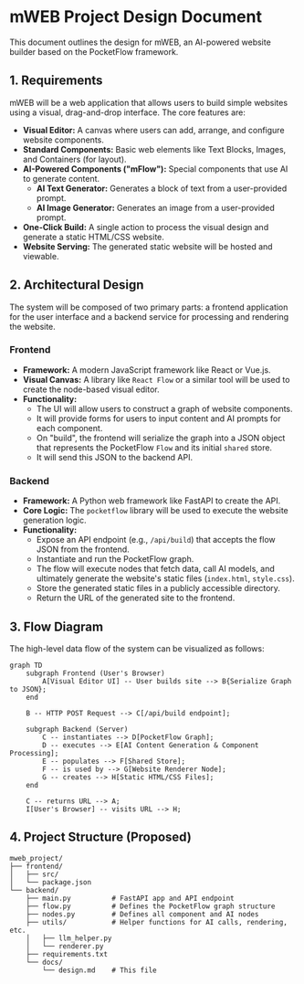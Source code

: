 # mWEB Project Design Document

This document outlines the design for mWEB, an AI-powered website builder based on the PocketFlow framework.

## 1. Requirements

mWEB will be a web application that allows users to build simple websites using a visual, drag-and-drop interface. The core features are:

- **Visual Editor:** A canvas where users can add, arrange, and configure website components.
- **Standard Components:** Basic web elements like Text Blocks, Images, and Containers (for layout).
- **AI-Powered Components ("mFlow"):** Special components that use AI to generate content.
    - **AI Text Generator:** Generates a block of text from a user-provided prompt.
    - **AI Image Generator:** Generates an image from a user-provided prompt.
- **One-Click Build:** A single action to process the visual design and generate a static HTML/CSS website.
- **Website Serving:** The generated static website will be hosted and viewable.

## 2. Architectural Design

The system will be composed of two primary parts: a frontend application for the user interface and a backend service for processing and rendering the website.

### Frontend
- **Framework:** A modern JavaScript framework like React or Vue.js.
- **Visual Canvas:** A library like `React Flow` or a similar tool will be used to create the node-based visual editor.
- **Functionality:**
    - The UI will allow users to construct a graph of website components.
    - It will provide forms for users to input content and AI prompts for each component.
    - On "build", the frontend will serialize the graph into a JSON object that represents the PocketFlow `Flow` and its initial `shared` store.
    - It will send this JSON to the backend API.

### Backend
- **Framework:** A Python web framework like FastAPI to create the API.
- **Core Logic:** The `pocketflow` library will be used to execute the website generation logic.
- **Functionality:**
    - Expose an API endpoint (e.g., `/api/build`) that accepts the flow JSON from the frontend.
    - Instantiate and run the PocketFlow graph.
    - The flow will execute nodes that fetch data, call AI models, and ultimately generate the website's static files (`index.html`, `style.css`).
    - Store the generated static files in a publicly accessible directory.
    - Return the URL of the generated site to the frontend.

## 3. Flow Diagram

The high-level data flow of the system can be visualized as follows:

```mermaid
graph TD
    subgraph Frontend (User's Browser)
        A[Visual Editor UI] -- User builds site --> B{Serialize Graph to JSON};
    end

    B -- HTTP POST Request --> C[/api/build endpoint];

    subgraph Backend (Server)
        C -- instantiates --> D[PocketFlow Graph];
        D -- executes --> E[AI Content Generation & Component Processing];
        E -- populates --> F[Shared Store];
        F -- is used by --> G[Website Renderer Node];
        G -- creates --> H[Static HTML/CSS Files];
    end

    C -- returns URL --> A;
    I[User's Browser] -- visits URL --> H;
```

## 4. Project Structure (Proposed)

```
mweb_project/
├── frontend/
│   ├── src/
│   └── package.json
└── backend/
    ├── main.py          # FastAPI app and API endpoint
    ├── flow.py          # Defines the PocketFlow graph structure
    ├── nodes.py         # Defines all component and AI nodes
    ├── utils/           # Helper functions for AI calls, rendering, etc.
    │   ├── llm_helper.py
    │   └── renderer.py
    ├── requirements.txt
    └── docs/
        └── design.md    # This file
```
